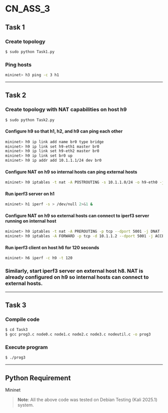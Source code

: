 # CN_ASS_3

## Task 1

### Create topology
```bash
$ sudo python Task1.py
```

### Ping hosts
```bash
mininet> h3 ping -c 3 h1
```

---

## Task 2

### Create topology with NAT capabilities on host h9
```bash
$ sudo python Task2.py
```

#### Configure h9 so that h1, h2, and h9 can ping each other
```bash
mininet> h9 ip link add name br0 type bridge
mininet> h9 ip link set h9-eth1 master br0
mininet> h9 ip link set h9-eth2 master br0
mininet> h9 ip link set br0 up
mininet> h9 ip addr add 10.1.1.1/24 dev br0
```

#### Configure NAT on h9 so internal hosts can ping external hosts
```bash
mininet> h9 iptables -t nat -A POSTROUTING -s 10.1.1.0/24 -o h9-eth0 -j MASQUERADE
```

#### Run iperf3 server on h1
```bash
mininet> h1 iperf -s > /dev/null 2>&1 &
```

#### Configure NAT on h9 so external hosts can connect to iperf3 server running on internal host
```bash
mininet> h9 iptables -t nat -A PREROUTING -p tcp --dport 5001 -j DNAT --to-destination 10.1.1.2:5001
mininet> h9 iptables -A FORWARD -p tcp -d 10.1.1.2 --dport 5001 -j ACCEPT
```

#### Run iperf3 client on host h6 for 120 seconds
```bash
mininet> h6 iperf -c h9 -t 120
```

### Similarly, start iperf3 server on external host h8. NAT is already configured on h9 so internal hosts can connect to external hosts.

---

## Task 3

### Compile code
```bash
$ cd Task3
$ gcc prog3.c node0.c node1.c node2.c node3.c nodeutil.c -o prog3
```

### Execute program
```bash
$ ./prog3
```

---

## Python Requirement
Mininet
> **Note**: All the above code was tested on Debian Testing (Kali 2025.1) system.
